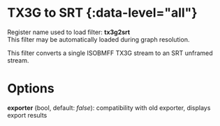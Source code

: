 <!-- automatically generated - do not edit, patch gpac/applications/gpac/gpac.c -->

# TX3G to SRT  {:data-level="all"}  
  
Register name used to load filter: __tx3g2srt__  
This filter may be automatically loaded during graph resolution.  
  
This filter converts a single ISOBMFF TX3G stream to an SRT unframed stream.  
  

# Options    
  
<a id="exporter">__exporter__</a> (bool, default: _false_): compatibility with old exporter, displays export results  
  
